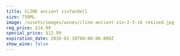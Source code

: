 ```yaml
---
title: CLINE ancient zinfandell
size: 750ML
image: /assets/images/wines/cline-ancient-zin-2-3-16 resized.jpg
reg_price: $14.99
special_price: $12.99
expiration_date: 2016-02-10T00:00:00.000Z
show_wine: false
---
```


